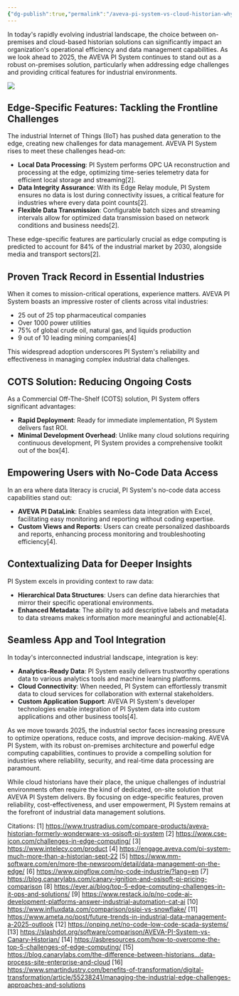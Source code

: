```yaml
---
{"dg-publish":true,"permalink":"/aveva-pi-system-vs-cloud-historian-why-pi-excels-in-industrial-environments/","tags":["PISystem"]}
---
```


In today's rapidly evolving industrial landscape, the choice between on-premises and cloud-based historian solutions can significantly impact an organization's operational efficiency and data management capabilities. As we look ahead to 2025, the AVEVA PI System continues to stand out as a robust on-premises solution, particularly when addressing edge challenges and providing critical features for industrial environments.

![](https://i.imgur.com/hmMIKUE.png)

## Edge-Specific Features: Tackling the Frontline Challenges

The industrial Internet of Things (IIoT) has pushed data generation to the edge, creating new challenges for data management. AVEVA PI System rises to meet these challenges head-on:

- **Local Data Processing**: PI System performs OPC UA reconstruction and processing at the edge, optimizing time-series telemetry data for efficient local storage and streaming[2].
- **Data Integrity Assurance**: With its Edge Relay module, PI System ensures no data is lost during connectivity issues, a critical feature for industries where every data point counts[2].
- **Flexible Data Transmission**: Configurable batch sizes and streaming intervals allow for optimized data transmission based on network conditions and business needs[2].

These edge-specific features are particularly crucial as edge computing is predicted to account for 84% of the industrial market by 2030, alongside media and transport sectors[2].

## Proven Track Record in Essential Industries

When it comes to mission-critical operations, experience matters. AVEVA PI System boasts an impressive roster of clients across vital industries:

- 25 out of 25 top pharmaceutical companies
- Over 1000 power utilities
- 75% of global crude oil, natural gas, and liquids production
- 9 out of 10 leading mining companies[4]

This widespread adoption underscores PI System's reliability and effectiveness in managing complex industrial data challenges.

## COTS Solution: Reducing Ongoing Costs

As a Commercial Off-The-Shelf (COTS) solution, PI System offers significant advantages:

- **Rapid Deployment**: Ready for immediate implementation, PI System delivers fast ROI.
- **Minimal Development Overhead**: Unlike many cloud solutions requiring continuous development, PI System provides a comprehensive toolkit out of the box[4].

## Empowering Users with No-Code Data Access

In an era where data literacy is crucial, PI System's no-code data access capabilities stand out:

- **AVEVA PI DataLink**: Enables seamless data integration with Excel, facilitating easy monitoring and reporting without coding expertise.
- **Custom Views and Reports**: Users can create personalized dashboards and reports, enhancing process monitoring and troubleshooting efficiency[4].

## Contextualizing Data for Deeper Insights

PI System excels in providing context to raw data:

- **Hierarchical Data Structures**: Users can define data hierarchies that mirror their specific operational environments.
- **Enhanced Metadata**: The ability to add descriptive labels and metadata to data streams makes information more meaningful and actionable[4].

## Seamless App and Tool Integration

In today's interconnected industrial landscape, integration is key:

- **Analytics-Ready Data**: PI System easily delivers trustworthy operations data to various analytics tools and machine learning platforms.
- **Cloud Connectivity**: When needed, PI System can effortlessly transmit data to cloud services for collaboration with external stakeholders.
- **Custom Application Support**: AVEVA PI System's developer technologies enable integration of PI System data into custom applications and other business tools[4].

As we move towards 2025, the industrial sector faces increasing pressure to optimize operations, reduce costs, and improve decision-making. AVEVA PI System, with its robust on-premises architecture and powerful edge computing capabilities, continues to provide a compelling solution for industries where reliability, security, and real-time data processing are paramount.

While cloud historians have their place, the unique challenges of industrial environments often require the kind of dedicated, on-site solution that AVEVA PI System delivers. By focusing on edge-specific features, proven reliability, cost-effectiveness, and user empowerment, PI System remains at the forefront of industrial data management solutions.

Citations:
[1] https://www.trustradius.com/compare-products/aveva-historian-formerly-wonderware-vs-osisoft-pi-system
[2] https://www.cse-icon.com/challenges-in-edge-computing/
[3] https://www.intelecy.com/product
[4] https://engage.aveva.com/pi-system-much-more-than-a-historian-sept-22
[5] https://www.mm-software.com/en/more-the-newsroom/detail/data-management-on-the-edge/
[6] https://www.pingflow.com/no-code-industrie/?lang=en
[7] https://blog.canarylabs.com/canary-ignition-and-osisoft-pi-pricing-comparison
[8] https://eyer.ai/blog/top-5-edge-computing-challenges-in-it-ops-and-solutions/
[9] https://www.restack.io/p/no-code-ai-development-platforms-answer-industrial-automation-cat-ai
[10] https://www.influxdata.com/comparison/osipi-vs-snowflake/
[11] https://www.ameta.no/post/future-trends-in-industrial-data-management-a-2025-outlook
[12] https://onping.net/no-code-low-code-scada-systems/
[13] https://slashdot.org/software/comparison/AVEVA-PI-System-vs-Canary-Historian/
[14] https://asbresources.com/how-to-overcome-the-top-5-challenges-of-edge-computing/
[15] https://blog.canarylabs.com/the-difference-between-historians...data-process-site-enterprise-and-cloud
[16] https://www.smartindustry.com/benefits-of-transformation/digital-transformation/article/55238241/managing-the-industrial-edge-challenges-approaches-and-solutions